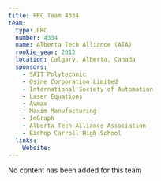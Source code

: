 ```yaml
---
title: FRC Team 4334
team:
  type: FRC
  number: 4334
  name: Alberta Tech Alliance (ATA)
  rookie_year: 2012
  location: Calgary, Alberta, Canada
  sponsors:
    - SAIT Polytechnic
    - Qsine Corporation Limited
    - International Society of Automation
    - Laser Equations
    - Avmax
    - Maxim Manufacturing
    - InGraph
    - Alberta Tech Alliance Association
    - Bishop Carroll High School
  links:
    Website: 
---
```

No content has been added for this team